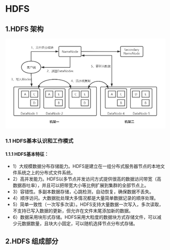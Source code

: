 # HDFS

## 1.HDFS 架构
![](https://github.com/Hi-world-DF/BigDataLearning/blob/main/imgs/hdfs.png)

### 1.1 HDFS基本认识和工作模式

#### 1.1.1 HDFS基本特征：
* 1）大规模数据分布存储能力。HDFS是建立在一组分布式服务器节点的本地文件系统之上的分布式文件系统。
* 2）高并发能力。HDFS以多节点并发访问方式提供很高的数据访问带宽（高数据吞吐率），并且可以把带宽大小等比例扩展到集群的全部节点上。
* 3）容错性。多副本数据存储，心跳检测，自动恢复，确保数据不丢失。
* 4）顺序访问。大数据批处理大多情况都是大量简单数据记录的顺序处理。
* 5）简单一致性（一次写多次读）。HDFS支持大量数据一次写入，多次读取，不支持已写入数据的更新，但允许在文件末尾添加新的数据。
* 6）数据采用块形式存储。HDFS采用大粒度的数据块方式存储文件，可以减少元数据数量，且块大小固定，可以随机选择节点分布式存储。

## 2.HDFS 组成部分
